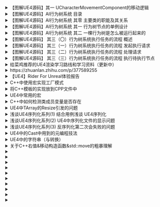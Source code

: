 
<details>
<summary>【图解UE4源码】其一 UCharacterMovementComponent的移动逻辑</summary>
<pre><code>
https://zhuanlan.zhihu.com/p/368613242
前言
为啥要写这篇文章呢？
其实网上已经有几个大佬贴了详细的源码解说文了，但是大佬终归是大佬吧，经验丰富，代码和逻辑一大坨地就是甩起来。看完之后总感觉似懂非懂，好像自己学到了东西了，其实因为「文章体量太大，信息量过多」，反而容易造成读者最后可能只看懂了文中零零散散的片段，而没法对整个逻辑有个宏观的了解。
看不懂大佬文章，只好自己硬啃咯。
啃完便整理出来了这篇文章。这篇文章力求能够给读者一个宏观上的概念，了解移动逻辑大概是怎样的，而不会过多地设计技术细节，当然读者也不要想着能在这里能够了解到什么技术细节。一来是这一块涉及其他功能太多了，涵盖了RootMotion、动画、物理等等，如果深入研究这文章也就变得太臃肿了（我自己也没时间一次就看这么多逻辑，以后想到再补个大而全的吧）；二来我这次看源码的速度很快，做记录也很快，很多东西没有仔细地经过考证，难免会有些小错误小疏漏，所以千万不要把这篇文章当做教科书去看，权当做一个小菜鸡做的个人笔记去看就好了。希望这篇小文可以对大家入门有帮助，真要抠细节，还得靠自己看源码。
本文纲要
从宏观上讲一下移动逻辑是怎么实现的，只是想看个大概的读者，可以止步于此
稍微详尽地分析移动逻辑的每个步骤是怎么实现的，有兴趣者可以深入看看
角色位移的驱动方式
要让角色动起来，可以有两种驱动方式：
给予一个初速度，让它在加速度和摩擦力的作用下自行改变。例如调用ACharacter::LaunchCharacter()设置一个初速度，来实现角色的跳跃。
使用RootMotion的位移来驱动角色，移动组件会每帧读取动画的RootMotion的位移，把这个位移应用到角色身上
移动组件每帧在做什么——宏观逻辑
移动组件当然每帧是在移动角色了。这部分代码在UCharacterMovementComponent::PerformMovement()中。
这里先放一个图，从宏观上描述每一帧的移动逻辑。
忽略掉其他零碎的逻辑，它的主要逻辑分为三个部分。
第一部分，处理Pending数据。我们在调用LaunchCharacter发射角色的时候，会将初速度写入到字段PendingLaunchVelocity中。在这个部分的逻辑中，如果发现PendingLaunchVelocity存在，会直接将它赋值到当前速度上。（也就是LaunchCharacter设置的速度要下一帧才会生效）。Pending数据处理完后，会被清理掉。
第二部分，获取RootMotion数据。RootMotion数据分为两种，一种是移动组件的字段FRootMotionSourceGroup CurrentRootMotion这个结构体中带的数据，根据知乎大佬的文章这部分是广义的RootMotion数据（非动画携带的RootMotion数据）；第二种是动画携带的RootMotion数据，需要每帧从动画那边获取最新的数据并保存起来。
第三部分自然就是将速度应用起来移动角色了。简单地说，在这里会继续算出一个最终的速度，然后将这个速度乘以时间，得到位移量，然后调用我们熟悉的UMovementComponent::SafeMoveUpdatedComponent()了，它最终更新UpdatedComponent的位置，达到移动角色新的效果。
简而言之虽然代码那么多，做的不外乎就是：获得本帧速度，算得本帧位移，更新角色位移。
觉得满意的读者已经不必继续往下阅读了，大概的思路就这样，后面有空再研究也行，读代码嘛不要给自己太大压力。
移动组件每帧在做什么——稍微详解
接下来会把上面说的三个部分稍微扩展出来讲。
先贴个图吓一下人。
根据上面宏观逻辑，把它分为三部分来看会心理压力小一些。
处理Pending数据
这部分包括四个函数。
ApplyAccumulatedForce
UpdateCharacterStateBeforeMovement 主要是处理下蹲状态
HandlePendingLaunch 这里就是处理LaunchCharacter设置的初速度了。可以看到它是直接把PendingLaunchVelocity赋值给了Velocity，然后直接把角色置为浮空状态(MOVE_Falling)
ClearAccumulatedForces 清除Pending数据
获取RootMotion信息
RootMotion信息可能来自两个地方：
大佬说的广义的RootMotion信息，我也不知道是啥，储存在FRootMotionSourceGroup UCharacterMovementComponent::CurrentRootMotion结构体内。一般不会用到（还是我太菜还不知道怎么用），所以这里直接忽略它
角色动画所带来的RootMotion信息
对于广义的RootMotion信息，就下面这个步骤会用到，我也懒得看，就这样吧。
我们直接讨论动画RootMotion是如何获得的。
在动画有RootMotion的情况下，会执行一个很重要的函数，它就是TickCharacterPose()。
看上图，这个函数其中的关键还是调用了CharacterMesh->TickPose()，也就是USkeletalMeshComponent::TickPose()。这个函数大概会更新当前帧动画的信息，这其中就包括了RootMotion相关的信息。
为了满足部分同学的好奇心（其实是我自己的好奇心），这里把USkeletalMeshComponent::TickPose()做的逻辑简单地贴一下，看下图。
总之呢，最终就是拿了角色动画的UAnimInstance，调用它的UpdateAnimation。
好奇的同学我这里再讲一下。这里面会更新三种AnimInstance，其中只有AnimScriptInstance使我们常用到的那个，可以自己断点一下。
经过UAnimInstance::UpdateAnimation()之后，我们就得到了RootMotion的Transform信息了。（具体是怎么得到的，以后有精力自然会去看，可能会在别的文章写出来了，追更啊同学们）。
回到上上张图，动画更新之后，调用USkeletalMeshComponent::ConsumeRootMotion()来分析动画，得到当前帧动画的RootMotion信息，然后把信息变换和存储到自己的字段UCharacterMovementComponent::RootMotionParams中。
再唠叨一句，CurrentRootMotion是广义RootMotion信息，RootMotionParams是动画RootMotion信息。
应用位移
得到了速度和位移的基础信息之后，接下来就要把这些数据应用起来，让角色产生位移。
首先，假如有RootMotion的话，要先确定RootMotion产生的最终速度。
RootMotion分为我们上面说的两种，一种从CurrentRootMotion中直接获取速度就好，另一种则需要稍微经过计算才能得到最终速度。
计算流程大概是这样：
把位移从动画的LocalSpace转移到世界的WorldSpace
将位移除以时间，得到速度
根据某些条件对速度加以限制
计算得到速度之后，就要产生位移了。
角色位移的关键代码在UCharacterMovementComponent::StartNewPhysics()。它会switch当前的运动状态，并调用对应的PhysXXX()函数。这里我们以走路的PhysWalking()为例。
虽然不是很重要，不过这里要先提一个概念「时间分片」。对于移动模拟来说以一帧为跨度来计算位移，可能会不太精确。假设角色距离墙壁有1m，而当前帧的速度乘以当前帧的deltatime刚好大于等于1m，那么就会出现角色在墙壁面前1m就停下来的奇怪情况。为了能够使移动模拟更加精细，移动组件采用了把一帧的时间分成更细的分片的方案。首先模拟一帧的1/2的时间，然后模拟1/4, 1/8的时间（直到时间片小于某个阈值，就不再分割成更小的时间片了）。在这些小时间片里面做计算，能够提高模拟的精度。
在每个时间片里，要做的事情也简单，就是将速度 * 时间片，得到该时间片内的位移，然后调用SafeMoveUpdatedComponent更新角色的位置。
往细里说（这里逻辑太杂了忍不住还是用了列举法）：
首先因为是Walking模式，所以要保证速度是水平的，把速度的z方向去掉
然后看有没有RootMotion，如果没有动画RootMotion，是需要做特殊处理的。这个特殊处理就是用移动组件配置的加速度和摩擦力对当前的速度做衰减（或者提速）；当然如果有动画RootMotion，那就直接用上面RootMotion算出来的速度
（不重要）把CurrentRootMotion的速度应用出来
位移 = 速度 * 时间，算出Delta位移
如果位移量不是零，就代表着得做位移了，调用UCharacterMovementComponent::MoveAlongFloor()，后者会做一系列的碰撞检测，如果合法，那么最终调用SafeMoveUpdatedComponent()，完成该时间片的位移
不知道大家看懂了没有，反正我是大概懂了。
处理完位移后，当然同理，也得处理角色转向。同样分为两种情况，有RootMotion和没RootMotion的。这不是本文的重点，所以就不展开来讲了。
后记
复习一下，三个步骤：
处理Pending数据
计算RootMotion数据中的速度信息
把速度 * 时间得到位移，应用到角色上
预告一下下一次要写的题：RootMotion的位移信息是怎么被获取到的。
</code></pre>
</details>

<details>
<summary>【图解UE4源码】AI行为树系统 目录</summary>
<pre><code>
https://zhuanlan.zhihu.com/p/368889019
</code></pre>
</details>

<details>
<summary>【图解UE4源码】AI行为树系统 其零 主要类的职能及其关系</summary>
<pre><code>
https://zhuanlan.zhihu.com/p/368889239
</code></pre>
</details>

<details>
<summary>【图解UE4源码】AI行为树系统 其一 行为树节点的单例设计</summary>
<pre><code>
https://zhuanlan.zhihu.com/p/369100301
</code></pre>
</details>

<details>
<summary>【图解UE4源码】AI行为树系统 其二 一棵行为树是怎么被运行起来的</summary>
<pre><code>
https://zhuanlan.zhihu.com/p/370452770
</code></pre>
</details>

<details>
<summary>【图解UE4源码】 其三（〇）行为树系统执行任务的流程 概述</summary>
<pre><code>
https://zhuanlan.zhihu.com/p/371623309
</code></pre>
</details>

<details>
<summary>【图解UE4源码】 其三（一）行为树系统执行任务的流程 发起执行请求</summary>
<pre><code>
https://zhuanlan.zhihu.com/p/372256253
</code></pre>
</details>

<details>
<summary>【图解UE4源码】 其三（二）行为树系统执行任务的流程 处理请求</summary>
<pre><code>
https://zhuanlan.zhihu.com/p/373072168
</code></pre>
</details>

<details>
<summary>【图解UE4源码】 其三（三）行为树系统执行任务的流程 执行待执行节点</summary>
<pre><code>
https://zhuanlan.zhihu.com/p/373310323
</code></pre>
</details>

<details>
<summary>给菜鸡推荐的UE4渲染学习路线和学习资料（更新中）</summary>
<pre><code>
https://zhuanlan.zhihu.com/p/377589255
</code></pre>
</details>

<details>
<summary>https://zhuanlan.zhihu.com/p/377589255</summary>
<pre><code>
https://zhuanlan.zhihu.com/p/377903983
</code></pre>
</details>

<details>
<summary>【UE4】Rider For Unreal体验报告</summary>
<pre><code>
https://zhuanlan.zhihu.com/p/379911259
</code></pre>
</details>

<details>
<summary>C++中使用宏实现工厂模式</summary>
<pre><code>
https://zhuanlan.zhihu.com/p/398410729
</code></pre>
</details>

<details>
<summary>将C++模板的实现放到CPP文件中</summary>
<pre><code>
https://zhuanlan.zhihu.com/p/402105825
</code></pre>
</details>

<details>
<summary>UE4中常用的宏</summary>
<pre><code>
https://zhuanlan.zhihu.com/p/411819298
</code></pre>
</details>

<details>
<summary>C++中如何检测类成员变量是否存在</summary>
<pre><code>
https://zhuanlan.zhihu.com/p/413531474
</code></pre>
</details>

<details>
<summary>UE4中TArray的Resize引发的问题</summary>
<pre><code>
https://zhuanlan.zhihu.com/p/420669240
</code></pre>
</details>

<details>
<summary>浅谈UE4序列化系列(1) 结合用例浅谈 UE4序列化</summary>
<pre><code>
https://zhuanlan.zhihu.com/p/426853528
</code></pre>
</details>

<details>
<summary>浅谈UE4序列化系列(2) UE4中序列化文件的显示问题</summary>
<pre><code>
https://zhuanlan.zhihu.com/p/428436169
</code></pre>
</details>

<details>
<summary>浅谈UE4序列化系列(3) 反序列化第二次会失败的问题</summary>
<pre><code>
https://zhuanlan.zhihu.com/p/431565007
</code></pre>
</details>

<details>
<summary>UE4中的Cast中用到的元编程技法</summary>
<pre><code>
https://zhuanlan.zhihu.com/p/434252529
</code></pre>
</details>

<details>
<summary>UE4中的字符串（与转换）</summary>
<pre><code>
https://zhuanlan.zhihu.com/p/441917056
</code></pre>
</details>

<details>
<summary>关于C++右值&移动构造函数&std::move的粗暴理解</summary>
<pre><code>
https://zhuanlan.zhihu.com/p/448671620
</code></pre>
</details>

<details>
<summary> </summary>
<pre><code>

</code></pre>
</details>

<details>
<summary> </summary>
<pre><code>

</code></pre>
</details>

<details>
<summary> </summary>
<pre><code>

</code></pre>
</details>

<details>
<summary> </summary>
<pre><code>

</code></pre>
</details>

<details>
<summary> </summary>
<pre><code>

</code></pre>
</details>

<details>
<summary> </summary>
<pre><code>

</code></pre>
</details>

<details>
<summary> </summary>
<pre><code>

</code></pre>
</details>

<details>
<summary> </summary>
<pre><code>

</code></pre>
</details>

<details>
<summary> </summary>
<pre><code>

</code></pre>
</details>

<details>
<summary> </summary>
<pre><code>

</code></pre>
</details>